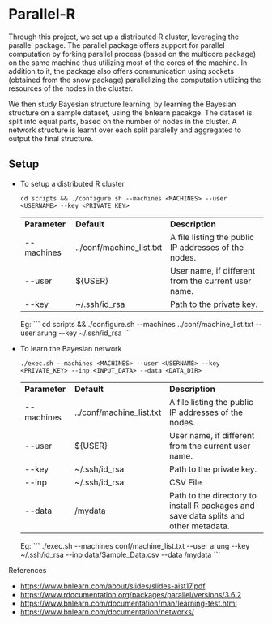 # Parallel-R
Through this project, we set up a distributed R cluster, leveraging the parallel package. The parallel package offers support for parallel computation by forking parallel process (based on the multicore package) on the same machine thus utilizing most of the cores of the machine. In addition to it, the package also offers communication using sockets (obtained from the snow package) parallelizing the computation utlizing the resources of the nodes in the cluster.

We then study Bayesian structure learning, by learning the Bayesian structure on a sample dataset, using the bnlearn pacakge. The dataset is split into equal parts, based on the number of nodes in the cluster. A network structure is learnt over each split paralelly and aggregated to output the final structure.

## Setup
* To setup a distributed R cluster
    ```
    cd scripts && ./configure.sh --machines <MACHINES> --user <USERNAME> --key <PRIVATE_KEY>
    ```
    <table>
        <tr>
            <td><b>Parameter</b></td>
            <td><b>Default</b></td>
            <td><b>Description</b></td>
        </tr>
        <tr>
            <td>--machines</td>
            <td>../conf/machine_list.txt</td>
            <td>A file listing the public IP addresses of the nodes.</td>
        </tr>
        <tr>
            <td>--user</td>
            <td>${USER}</td>
            <td>User name, if different from the current user name.</td>
        </tr>
        <tr>
            <td>--key</td>
            <td>~/.ssh/id_rsa</td>
            <td>Path to the private key.</td>
        </tr>
    </table>
    Eg:
    ```
    cd scripts && ./configure.sh --machines ../conf/machine_list.txt --user arung --key ~/.ssh/id_rsa
    ```
    
* To learn the Bayesian network
    ```
    ./exec.sh --machines <MACHINES> --user <USERNAME> --key <PRIVATE_KEY> --inp <INPUT_DATA> --data <DATA_DIR>
    ```
    <table>
        <tr>
            <td><b>Parameter</b></td>
            <td><b>Default</b></td>
            <td><b>Description</b></td>
        </tr>
        <tr>
            <td>--machines</td>
            <td>../conf/machine_list.txt</td>
            <td>A file listing the public IP addresses of the nodes.</td>
        </tr>
        <tr>
            <td>--user</td>
            <td>${USER}</td>
            <td>User name, if different from the current user name.</td>
        </tr>
        <tr>
            <td>--key</td>
            <td>~/.ssh/id_rsa</td>
            <td>Path to the private key.</td>
        </tr>
        <tr>
            <td>--inp</td>
            <td>~/.ssh/id_rsa</td>
            <td>CSV File </td>
        </tr>
        <tr>
            <td>--data</td>
            <td>/mydata</td>
            <td>Path to the directory to install R packages and save data splits and other metadata.</td>
        </tr>
    </table>
    Eg:
    ```
    ./exec.sh --machines conf/machine_list.txt --user arung --key ~/.ssh/id_rsa --inp data/Sample_Data.csv --data /mydata
    ```

References
* https://www.bnlearn.com/about/slides/slides-aist17.pdf
* https://www.rdocumentation.org/packages/parallel/versions/3.6.2
* https://www.bnlearn.com/documentation/man/learning-test.html
* https://www.bnlearn.com/documentation/networks/